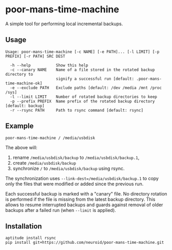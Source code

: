 poor-mans-time-machine
======================

A simple tool for performing local incremental backups.


Usage
-----

    Usage: poor-mans-time-machine [-c NAME] [-e PATH]... [-l LIMIT] [-p PREFIX] [-r PATH] SRC DEST

      -h --help           Show this help
      -c --canary NAME    Name of a file stored in the rotated backup directory to
                          signify a successful run [default: .poor-mans-time-machine-ok]
      -e --exclude PATH   Exclude paths [default: /dev /media /mnt /proc /sys]
      -l --limit LIMIT    Number of rotated backup directories to keep
      -p --prefix PREFIX  Name prefix of the rotated backup directory [default: backup]
      -r --rsync PATH     Path to rsync command [default: rsync]


Example
-------

    poor-mans-time-machine / /media/usbdisk

The above will:

1. rename `/media/usbdisk/backup` to `/media/usbdisk/backup.1`,
2. create `/media/usbdisk/backup`
3. synchronize `/` to `/media/usbdisk/backup` using rsync.

The synchronization uses `--link-dest=/media/usbdisk/backup.1` to copy only the
files that were modified or added since the previous run.

Each successful backup is marked with a "canary" file. No directory rotation is
performed if the file is missing from the latest backup directory. This allows
to resume interrupted backups and guards against removal of older backups after
a failed run (when `--limit` is applied).


Installation
------------

    aptitude install rsync
    pip install git+https://github.com/neuroid/poor-mans-time-machine.git
